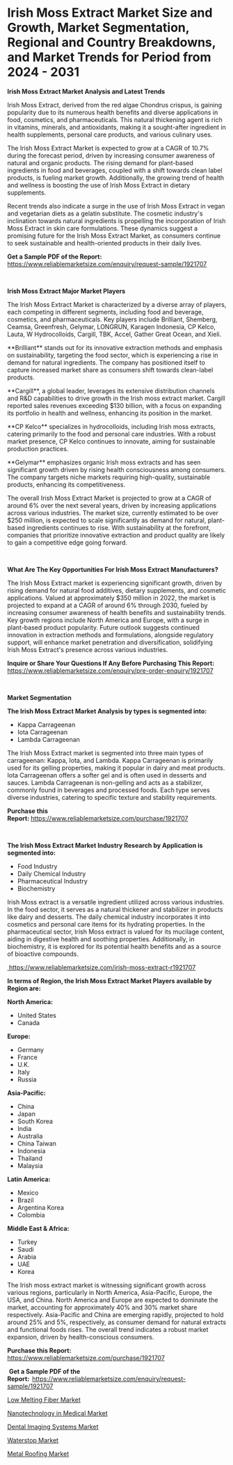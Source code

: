 <p><h1>Irish Moss Extract Market Size and Growth, Market Segmentation, Regional and Country Breakdowns, and Market Trends for Period from 2024 -  2031</h1></p><p><strong>Irish Moss Extract Market Analysis and Latest Trends</strong></p>
<p><p>Irish Moss Extract, derived from the red algae Chondrus crispus, is gaining popularity due to its numerous health benefits and diverse applications in food, cosmetics, and pharmaceuticals. This natural thickening agent is rich in vitamins, minerals, and antioxidants, making it a sought-after ingredient in health supplements, personal care products, and various culinary uses.</p><p>The Irish Moss Extract Market is expected to grow at a CAGR of 10.7% during the forecast period, driven by increasing consumer awareness of natural and organic products. The rising demand for plant-based ingredients in food and beverages, coupled with a shift towards clean label products, is fueling market growth. Additionally, the growing trend of health and wellness is boosting the use of Irish Moss Extract in dietary supplements.</p><p>Recent trends also indicate a surge in the use of Irish Moss Extract in vegan and vegetarian diets as a gelatin substitute. The cosmetic industry's inclination towards natural ingredients is propelling the incorporation of Irish Moss Extract in skin care formulations. These dynamics suggest a promising future for the Irish Moss Extract Market, as consumers continue to seek sustainable and health-oriented products in their daily lives.</p></p>
<p><strong>Get a Sample PDF of the Report:&nbsp;</strong> <a href="https://www.reliablemarketsize.com/enquiry/request-sample/1921707?utm_campaign=1131&utm_medium=2&utm_source=Github&utm_content=ia&utm_term=14112024&utm_id=irish-moss-extract">https://www.reliablemarketsize.com/enquiry/request-sample/1921707</a></p>
<p>&nbsp;</p>
<p><strong>Irish Moss Extract Major Market Players</strong></p>
<p><p>The Irish Moss Extract Market is characterized by a diverse array of players, each competing in different segments, including food and beverage, cosmetics, and pharmaceuticals. Key players include Brilliant, Shemberg, Ceamsa, Greenfresh, Gelymar, LONGRUN, Karagen Indonesia, CP Kelco, Lauta, W Hydrocolloids, Cargill, TBK, Accel, Gather Great Ocean, and Xieli.</p><p>**Brilliant** stands out for its innovative extraction methods and emphasis on sustainability, targeting the food sector, which is experiencing a rise in demand for natural ingredients. The company has positioned itself to capture increased market share as consumers shift towards clean-label products.</p><p>**Cargill**, a global leader, leverages its extensive distribution channels and R&D capabilities to drive growth in the Irish moss extract market. Cargill reported sales revenues exceeding $130 billion, with a focus on expanding its portfolio in health and wellness, enhancing its position in the market.</p><p>**CP Kelco** specializes in hydrocolloids, including Irish moss extracts, catering primarily to the food and personal care industries. With a robust market presence, CP Kelco continues to innovate, aiming for sustainable production practices.</p><p>**Gelymar** emphasizes organic Irish moss extracts and has seen significant growth driven by rising health consciousness among consumers. The company targets niche markets requiring high-quality, sustainable products, enhancing its competitiveness.</p><p>The overall Irish Moss Extract Market is projected to grow at a CAGR of around 6% over the next several years, driven by increasing applications across various industries. The market size, currently estimated to be over $250 million, is expected to scale significantly as demand for natural, plant-based ingredients continues to rise. With sustainability at the forefront, companies that prioritize innovative extraction and product quality are likely to gain a competitive edge going forward.</p></p>
<p>&nbsp;</p>
<p><strong>What Are The Key Opportunities For Irish Moss Extract Manufacturers?</strong></p>
<p><p>The Irish Moss Extract market is experiencing significant growth, driven by rising demand for natural food additives, dietary supplements, and cosmetic applications. Valued at approximately $350 million in 2022, the market is projected to expand at a CAGR of around 6% through 2030, fueled by increasing consumer awareness of health benefits and sustainability trends. Key growth regions include North America and Europe, with a surge in plant-based product popularity. Future outlook suggests continued innovation in extraction methods and formulations, alongside regulatory support, will enhance market penetration and diversification, solidifying Irish Moss Extract's presence across various industries.</p></p>
<p><strong>Inquire or Share Your Questions If Any Before Purchasing This Report:</strong> <a href="https://www.reliablemarketsize.com/enquiry/pre-order-enquiry/1921707?utm_campaign=1131&utm_medium=2&utm_source=Github&utm_content=ia&utm_term=14112024&utm_id=irish-moss-extract">https://www.reliablemarketsize.com/enquiry/pre-order-enquiry/1921707</a></p>
<p>&nbsp;</p>
<p><strong>Market Segmentation</strong></p>
<p><strong>The Irish Moss Extract Market Analysis by types is segmented into:</strong></p>
<p><ul><li>Kappa Carrageenan</li><li>Iota Carrageenan</li><li>Lambda Carrageenan</li></ul></p>
<p><p>The Irish Moss Extract market is segmented into three main types of carrageenan: Kappa, Iota, and Lambda. Kappa Carrageenan is primarily used for its gelling properties, making it popular in dairy and meat products. Iota Carrageenan offers a softer gel and is often used in desserts and sauces. Lambda Carrageenan is non-gelling and acts as a stabilizer, commonly found in beverages and processed foods. Each type serves diverse industries, catering to specific texture and stability requirements.</p></p>
<p><strong>Purchase this Report:&nbsp;</strong><a href="https://www.reliablemarketsize.com/purchase/1921707?utm_campaign=1131&utm_medium=2&utm_source=Github&utm_content=ia&utm_term=14112024&utm_id=irish-moss-extract">https://www.reliablemarketsize.com/purchase/1921707</a></p>
<p>&nbsp;</p>
<p><strong>The Irish Moss Extract Market Industry Research by Application is segmented into:</strong></p>
<p><ul><li>Food Industry</li><li>Daily Chemical Industry</li><li>Pharmaceutical Industry</li><li>Biochemistry</li></ul></p>
<p><p>Irish Moss extract is a versatile ingredient utilized across various industries. In the food sector, it serves as a natural thickener and stabilizer in products like dairy and desserts. The daily chemical industry incorporates it into cosmetics and personal care items for its hydrating properties. In the pharmaceutical sector, Irish Moss extract is valued for its mucilage content, aiding in digestive health and soothing properties. Additionally, in biochemistry, it is explored for its potential health benefits and as a source of bioactive compounds.</p></p>
<p><a href="https://www.reliablemarketsize.com/irish-moss-extract-r1921707?utm_campaign=1131&utm_medium=2&utm_source=Github&utm_content=ia&utm_term=14112024&utm_id=irish-moss-extract">&nbsp;https://www.reliablemarketsize.com/irish-moss-extract-r1921707</a></p>
<p><strong>In terms of Region, the Irish Moss Extract Market Players available by Region are:</strong></p>
<p>
    <p> <strong> North America: </strong>
        <ul>
            <li>United States</li>
            <li>Canada</li>
        </ul>
        </p> 
    <p> <strong> Europe: </strong>
        <ul>
            <li>Germany</li>
            <li>France</li>
            <li>U.K.</li>
            <li>Italy</li>
            <li>Russia</li>
        </ul>
        </p> 
    <p> <strong> Asia-Pacific: </strong>
        <ul>
            <li>China</li>
            <li>Japan</li>
            <li>South Korea</li>
            <li>India</li>
            <li>Australia</li>
            <li>China Taiwan</li>
            <li>Indonesia</li>
            <li>Thailand</li>
            <li>Malaysia</li>
        </ul>
        </p> 
    <p> <strong> Latin America: </strong>
        <ul>
            <li>Mexico</li>
            <li>Brazil</li>
            <li>Argentina Korea</li>
            <li>Colombia</li>
        </ul>
        </p> 
    <p> <strong> Middle East & Africa: </strong>
        <ul>
            <li>Turkey</li>
            <li>Saudi</li>
            <li>Arabia</li>
            <li>UAE</li>
            <li>Korea</li>
        </ul>
    </p>
    </p>
<p><p>The Irish moss extract market is witnessing significant growth across various regions, particularly in North America, Asia-Pacific, Europe, the USA, and China. North America and Europe are expected to dominate the market, accounting for approximately 40% and 30% market share respectively. Asia-Pacific and China are emerging rapidly, projected to hold around 25% and 5%, respectively, as consumer demand for natural extracts and functional foods rises. The overall trend indicates a robust market expansion, driven by health-conscious consumers.</p></p>
<p><strong>Purchase this Report: </strong><a href="https://www.reliablemarketsize.com/purchase/1921707?utm_campaign=1131&utm_medium=2&utm_source=Github&utm_content=ia&utm_term=14112024&utm_id=irish-moss-extract">https://www.reliablemarketsize.com/purchase/1921707</a></p>
<p>&nbsp;<strong>Get a Sample PDF of the Report:&nbsp;&nbsp;</strong><a href="https://www.reliablemarketsize.com/enquiry/request-sample/1921707?utm_campaign=1131&utm_medium=2&utm_source=Github&utm_content=ia&utm_term=14112024&utm_id=irish-moss-extract">https://www.reliablemarketsize.com/enquiry/request-sample/1921707</a></p>
<p><strong></strong></p>
<p><p><a href="https://www.linkedin.com/pulse/low-melting-fiber-market-industry-landscape-growth-trajectories-pridf?utm_campaign=1131&utm_medium=2&utm_source=Github&utm_content=ia&utm_term=14112024&utm_id=irish-moss-extract">Low Melting Fiber Market</a></p><p><a href="https://issuu.com/reportprime-2/docs/nanotechnology-in-medical-market-si_f98b9740abe715?utm_campaign=1131&utm_medium=2&utm_source=Github&utm_content=ia&utm_term=14112024&utm_id=irish-moss-extract">Nanotechnology in Medical Market</a></p><p><a href="https://issuu.com/reportprime-2/docs/dental-imaging-systems-market-size-_0c39dc625f1f95?utm_campaign=1131&utm_medium=2&utm_source=Github&utm_content=ia&utm_term=14112024&utm_id=irish-moss-extract">Dental Imaging Systems Market</a></p><p><a href="https://www.linkedin.com/pulse/waterstop-market-velocity-121-cagr-trajectory-2024-2031-helixperts-auimf?utm_campaign=1131&utm_medium=2&utm_source=Github&utm_content=ia&utm_term=14112024&utm_id=irish-moss-extract">Waterstop Market</a></p><p><a href="https://www.linkedin.com/pulse/metal-roofing-market-global-analysis-trends-forecasts-2024-2031-snwdf?utm_campaign=1131&utm_medium=2&utm_source=Github&utm_content=ia&utm_term=14112024&utm_id=irish-moss-extract">Metal Roofing Market</a></p></p>